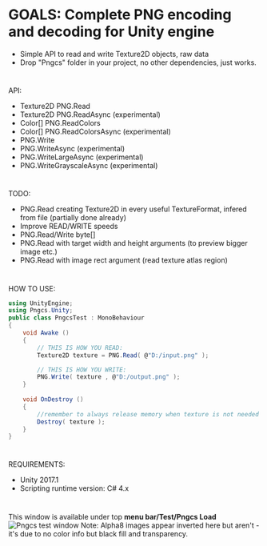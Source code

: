 # GOALS: Complete PNG encoding and decoding for Unity engine
- Simple API to read and write Texture2D objects, raw data
- Drop "Pngcs" folder in your project, no other dependencies, just works.
#
API:
- Texture2D PNG.Read
- Texture2D PNG.ReadAsync (experimental)
- Color[] PNG.ReadColors
- Color[] PNG.ReadColorsAsync (experimental)
- PNG.Write
- PNG.WriteAsync (experimental)
- PNG.WriteLargeAsync (experimental)
- PNG.WriteGrayscaleAsync (experimental)
#
TODO:
- PNG.Read creating Texture2D in every useful TextureFormat, infered from file (partially done already)
- Improve READ/WRITE speeds
- PNG.Read/Write byte[]
- PNG.Read with target width and height arguments (to preview bigger image etc.)
- PNG.Read with image rect argument (read texture atlas region)
#
HOW TO USE:
```C#
using UnityEngine;
using Pngcs.Unity;
public class PngcsTest : MonoBehaviour
{
    void Awake ()
    {
        // THIS IS HOW YOU READ:
        Texture2D texture = PNG.Read( @"D:/input.png" );

        // THIS IS HOW YOU WRITE:
        PNG.Write( texture , @"D:/output.png" );
    }
    
    void OnDestroy ()
    {
        //remember to always release memory when texture is not needed anymore:
        Destroy( texture );
    }
}
```
#
REQUIREMENTS:
- Unity 2017.1
- Scripting runtime version: C# 4.x
#
This window is available under top **menu bar/Test/Pngcs Load**
![Pngcs test window](https://i.imgur.com/205JHgu.jpg)
Note: Alpha8 images appear inverted here but aren't - it's due to no color info but black fill and transparency.
